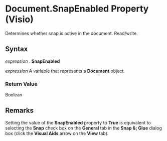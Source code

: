 
# Document.SnapEnabled Property (Visio)

Determines whether snap is active in the document. Read/write.


## Syntax

 _expression_ . **SnapEnabled**

 _expression_ A variable that represents a **Document** object.


### Return Value

Boolean


## Remarks

Setting the value of the  **SnapEnabled** property to **True** is equivalent to selecting the **Snap** check box on the **General** tab in the **Snap &; Glue** dialog box (click the **Visual Aids** arrow on the **View** tab).

